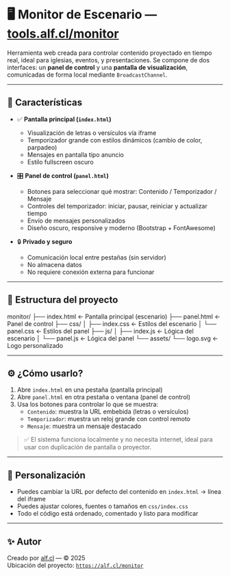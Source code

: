 # 🖥️ Monitor de Escenario — [tools.alf.cl/monitor](https://tools.alf.cl/monitor)

Herramienta web creada para controlar contenido proyectado en tiempo real, ideal para iglesias, eventos, y presentaciones. Se compone de dos interfaces: un **panel de control** y una **pantalla de visualización**, comunicadas de forma local mediante `BroadcastChannel`.

---

## 🚀 Características

- ✅ **Pantalla principal (`index.html`)**
  - Visualización de letras o versículos vía iframe
  - Temporizador grande con estilos dinámicos (cambio de color, parpadeo)
  - Mensajes en pantalla tipo anuncio
  - Estilo fullscreen oscuro

- 🎛️ **Panel de control (`panel.html`)**
  - Botones para seleccionar qué mostrar: Contenido / Temporizador / Mensaje
  - Controles del temporizador: iniciar, pausar, reiniciar y actualizar tiempo
  - Envío de mensajes personalizados
  - Diseño oscuro, responsive y moderno (Bootstrap + FontAwesome)

- 🔒 **Privado y seguro**
  - Comunicación local entre pestañas (sin servidor)
  - No almacena datos
  - No requiere conexión externa para funcionar

---

## 📁 Estructura del proyecto
monitor/
├── index.html              ← Pantalla principal (escenario)
├── panel.html              ← Panel de control
├── css/
│   ├── index.css           ← Estilos del escenario
│   └── panel.css           ← Estilos del panel
├── js/
│   ├── index.js            ← Lógica del escenario
│   └── panel.js            ← Lógica del panel
└── assets/
└── logo.svg            ← Logo personalizado

---

## ⚙️ ¿Cómo usarlo?

1. Abre `index.html` en una pestaña (pantalla principal)
2. Abre `panel.html` en otra pestaña o ventana (panel de control)
3. Usa los botones para controlar lo que se muestra:
   - `Contenido`: muestra la URL embebida (letras o versículos)
   - `Temporizador`: muestra un reloj grande con control remoto
   - `Mensaje`: muestra un mensaje destacado

> ✅ El sistema funciona localmente y no necesita internet, ideal para usar con duplicación de pantalla o proyector.

---

## 📌 Personalización

- Puedes cambiar la URL por defecto del contenido en `index.html` → línea del iframe
- Puedes ajustar colores, fuentes o tamaños en `css/index.css`
- Todo el código está ordenado, comentado y listo para modificar

---

## ✨ Autor

Creado por [alf.cl](https://alf.cl) — © 2025  
Ubicación del proyecto: [`https://alf.cl/monitor`](https://tools.alf.cl/monitor)
